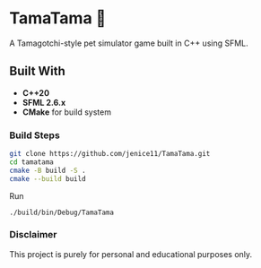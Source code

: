 # TamaTama 🐣
A Tamagotchi-style pet simulator game built in C++ using SFML.

## Built With
- **C++20**
- **SFML 2.6.x**
- **CMake** for build system

### Build Steps

```bash
git clone https://github.com/jenice11/TamaTama.git
cd tamatama
cmake -B build -S .
cmake --build build
```
Run
```
./build/bin/Debug/TamaTama
```

### Disclaimer
This project is purely for personal and educational purposes only. 
